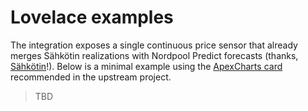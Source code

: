 # Lovelace examples

The integration exposes a single continuous price sensor that already merges Sähkötin realizations with Nordpool Predict forecasts (thanks, [Sähkötin](https://sahkotin.fi/hours)!). Below is a minimal example using the [ApexCharts card](https://github.com/RomRider/apexcharts-card) recommended in the upstream project.

> TBD